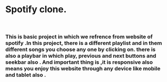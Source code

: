 <h1>Spotify clone.</h1>
<br>
<h3>This is basic project in which we refrence from website of spotify .In this project, there is a different playlist and in them different songs you choose any one by clicking on. there is also a playbar in which play, previous and next buttons and seekbar also . And important thing is ,it is responsive also means you enjoy this website through any device like mobile and tablet also .  </h3>